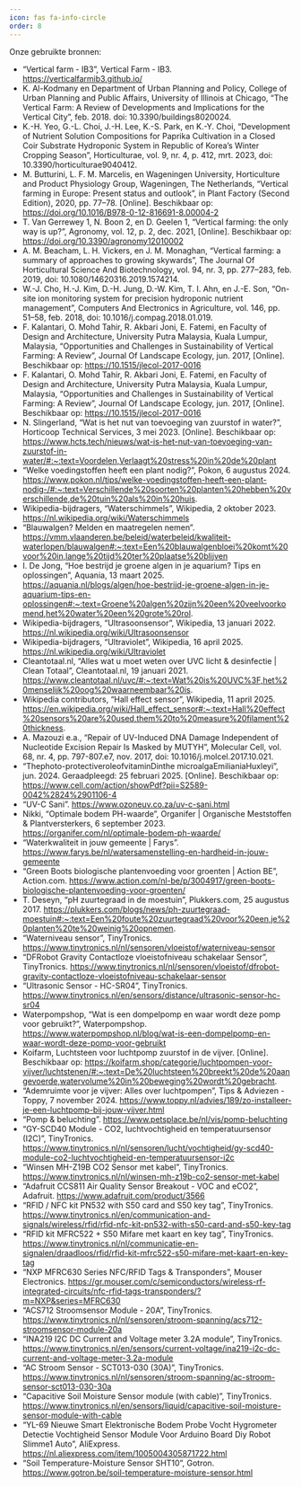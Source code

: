 ```yaml
---
icon: fas fa-info-circle
order: 8       
---
```


Onze gebruikte bronnen:
- “Vertical farm - IB3”, Vertical Farm - IB3. https://verticalfarmib3.github.io/
- K. Al-Kodmany en Department of Urban Planning and Policy, College of Urban Planning and Public Affairs, University of Illinois at Chicago, “The Vertical Farm: A Review of Developments and Implications for the Vertical City”, feb. 2018. doi: 10.3390/buildings8020024.
- K.-H. Yeo, G.-L. Choi, J.-H. Lee, K.-S. Park, en K.-Y. Choi, “Development of Nutrient Solution Compositions for Paprika Cultivation in a Closed Coir Substrate Hydroponic System in Republic of Korea’s Winter Cropping Season”, Horticulturae, vol. 9, nr. 4, p. 412, mrt. 2023, doi: 10.3390/horticulturae9040412.
- M. Butturini, L. F. M. Marcelis, en Wageningen University, Horticulture and Product Physiology Group, Wageningen, The Netherlands, “Vertical farming in Europe: Present status and outlook”, in Plant Factory (Second Edition), 2020, pp. 77–78. [Online]. Beschikbaar op: https://doi.org/10.1016/B978-0-12-816691-8.00004-2
- T. Van Gerrewey 1, N. Boon 2, en D. Geelen 1, “Vertical farming: the only way is up?”, Agronomy, vol. 12, p. 2, dec. 2021, [Online]. Beschikbaar op: https://doi.org/10.3390/agronomy12010002
- A. M. Beacham, L. H. Vickers, en J. M. Monaghan, “Vertical farming: a summary of approaches to growing skywards”, The Journal Of Horticultural Science And Biotechnology, vol. 94, nr. 3, pp. 277–283, feb. 2019, doi: 10.1080/14620316.2019.1574214.
- W.-J. Cho, H.-J. Kim, D.-H. Jung, D.-W. Kim, T. I. Ahn, en J.-E. Son, “On-site ion monitoring system for precision hydroponic nutrient management”, Computers And Electronics in Agriculture, vol. 146, pp. 51–58, feb. 2018, doi: 10.1016/j.compag.2018.01.019.
- F. Kalantari, O. Mohd Tahir, R. Akbari Joni, E. Fatemi, en Faculty of Design and Architecture, University Putra Malaysia, Kuala Lumpur, Malaysia, “Opportunities and Challenges in Sustainability of Vertical Farming: A Review”, Journal Of Landscape Ecology, jun. 2017, [Online]. Beschikbaar op: https://10.1515/jlecol-2017-0016
- F. Kalantari, O. Mohd Tahir, R. Akbari Joni, E. Fatemi, en Faculty of Design and Architecture, University Putra Malaysia, Kuala Lumpur, Malaysia, “Opportunities and Challenges in Sustainability of Vertical Farming: A Review”, Journal Of Landscape Ecology, jun. 2017, [Online]. Beschikbaar op: https://10.1515/jlecol-2017-0016
- N. Slingerland, “Wat is het nut van toevoeging van zuurstof in water?”, Horticoop Technical Services, 3 mei 2023. [Online]. Beschikbaar op: https://www.hcts.tech/nieuws/wat-is-het-nut-van-toevoeging-van-zuurstof-in-water/#:~:text=Voordelen,Verlaagt%20stress%20in%20de%20plant 
- “Welke voedingstoffen heeft een plant nodig?”, Pokon, 6 augustus 2024. https://www.pokon.nl/tips/welke-voedingstoffen-heeft-een-plant-nodig-/#:~:text=Verschillende%20soorten%20planten%20hebben%20verschillende,de%20tuin%20als%20in%20huis.
- Wikipedia-bijdragers, “Waterschimmels”, Wikipedia, 2 oktober 2023. https://nl.wikipedia.org/wiki/Waterschimmels
- “Blauwalgen? Melden en maatregelen nemen”. https://vmm.vlaanderen.be/beleid/waterbeleid/kwaliteit-waterlopen/blauwalgen#:~:text=Een%20blauwalgenbloei%20komt%20voor%20in,lange%20tijd%20ter%20plaatse%20blijven
- I. De Jong, “Hoe bestrijd je groene algen in je aquarium? Tips en oplossingen”, Aquania, 13 maart 2025. https://aquania.nl/blogs/algen/hoe-bestrijd-je-groene-algen-in-je-aquarium-tips-en-oplossingen#:~:text=Groene%20algen%20zijn%20een%20veelvoorkomend,het%20water%20een%20grote%20rol.
- Wikipedia-bijdragers, “Ultrasoonsensor”, Wikipedia, 13 januari 2022. https://nl.wikipedia.org/wiki/Ultrasoonsensor
- Wikipedia-bijdragers, “Ultraviolet”, Wikipedia, 16 april 2025. https://nl.wikipedia.org/wiki/Ultraviolet
- Cleantotaal.nl, “Alles wat u moet weten over UVC licht & desinfectie | Clean Totaal”, Cleantotaal.nl, 19 januari 2021. https://www.cleantotaal.nl/uvc/#:~:text=Wat%20is%20UVC%3F,het%20menselijk%20oog%20waarneembaar%20is.
- Wikipedia contributors, “Hall effect sensor”, Wikipedia, 11 april 2025. https://en.wikipedia.org/wiki/Hall_effect_sensor#:~:text=Hall%20effect%20sensors%20are%20used,them%20to%20measure%20filament%20thickness.
- A. Mazouzi e.a., “Repair of UV-Induced DNA Damage Independent of Nucleotide Excision Repair Is Masked by MUTYH”, Molecular Cell, vol. 68, nr. 4, pp. 797-807.e7, nov. 2017, doi: 10.1016/j.molcel.2017.10.021.
- “Thephoto-protectiveroleofvitaminDinthe microalgaEmilianiaHuxleyi”, jun. 2024. Geraadpleegd: 25 februari 2025. [Online]. Beschikbaar op: https://www.cell.com/action/showPdf?pii=S2589-0042%2824%2901106-4
- “UV-C Sani”. https://www.ozoneuv.co.za/uv-c-sani.html
- Nikki, “Optimale bodem PH-waarde”, Organifer | Organische Meststoffen & Plantversterkers, 6 september 2023. https://organifer.com/nl/optimale-bodem-ph-waarde/
- “Waterkwaliteit in jouw gemeente | Farys”. https://www.farys.be/nl/watersamenstelling-en-hardheid-in-jouw-gemeente
- “Green Boots biologische plantenvoeding voor groenten | Action BE”, Action.com. https://www.action.com/nl-be/p/3004917/green-boots-biologische-plantenvoeding-voor-groenten/
- T. Deseyn, “pH zuurtegraad in de moestuin”, Plukkers.com, 25 augustus 2017. https://plukkers.com/blogs/news/ph-zuurtegraad-moestuin#:~:text=Een%20foute%20zuurtegraad%20voor%20een,je%20planten%20te%20weinig%20opnemen.
- “Waterniveau sensor”, TinyTronics. https://www.tinytronics.nl/nl/sensoren/vloeistof/waterniveau-sensor
- “DFRobot Gravity Contactloze vloeistofniveau schakelaar Sensor”, TinyTronics. https://www.tinytronics.nl/nl/sensoren/vloeistof/dfrobot-gravity-contactloze-vloeistofniveau-schakelaar-sensor
- “Ultrasonic Sensor - HC-SR04”, TinyTronics. https://www.tinytronics.nl/en/sensors/distance/ultrasonic-sensor-hc-sr04
- Waterpompshop, “Wat is een dompelpomp en waar wordt deze pomp voor gebruikt?”, Waterpompshop. https://www.waterpompshop.nl/blog/wat-is-een-dompelpomp-en-waar-wordt-deze-pomp-voor-gebruikt
- Koifarm, Luchtsteen voor luchtpomp zuurstof in de vijver. [Online]. Beschikbaar op: https://koifarm.shop/categorie/luchtpompen-voor-vijver/luchtstenen/#:~:text=De%20luchtsteen%20breekt%20de%20aangevoerde,watervolume%20in%20beweging%20wordt%20gebracht.
- “Ademruimte voor je vijver: Alles over luchtpompen”, Tips & Adviezen - Toppy, 7 november 2024. https://www.toppy.nl/advies/189/zo-installeer-je-een-luchtpomp-bij-jouw-vijver.html
- “Pomp & beluchting”. https://www.petsplace.be/nl/vis/pomp-beluchting
- “GY-SCD40 Module - CO2, luchtvochtigheid en temperatuursensor (I2C)”, TinyTronics. https://www.tinytronics.nl/nl/sensoren/lucht/vochtigheid/gy-scd40-module-co2-luchtvochtigheid-en-temperatuursensor-i2c
- “Winsen MH-Z19B CO2 Sensor met kabel”, TinyTronics. https://www.tinytronics.nl/nl/winsen-mh-z19b-co2-sensor-met-kabel
- “Adafruit CCS811 Air Quality Sensor Breakout - VOC and eCO2”, Adafruit. https://www.adafruit.com/product/3566
- “RFID / NFC kit PN532 with S50 card and S50 key tag”, TinyTronics. https://www.tinytronics.nl/en/communication-and-signals/wireless/rfid/rfid-nfc-kit-pn532-with-s50-card-and-s50-key-tag
- “RFID kit MFRC522 + S50 Mifare met kaart en key tag”, TinyTronics. https://www.tinytronics.nl/nl/communicatie-en-signalen/draadloos/rfid/rfid-kit-mfrc522-s50-mifare-met-kaart-en-key-tag
- “NXP MFRC630 Series NFC/RFID Tags & Transponders”, Mouser Electronics. https://gr.mouser.com/c/semiconductors/wireless-rf-integrated-circuits/nfc-rfid-tags-transponders/?m=NXP&series=MFRC630
- “ACS712 Stroomsensor Module - 20A”, TinyTronics. https://www.tinytronics.nl/nl/sensoren/stroom-spanning/acs712-stroomsensor-module-20a
- “INA219 I2C DC Current and Voltage meter 3.2A module”, TinyTronics. https://www.tinytronics.nl/en/sensors/current-voltage/ina219-i2c-dc-current-and-voltage-meter-3.2a-module
- “AC Stroom Sensor - SCT013-030 (30A)”, TinyTronics. https://www.tinytronics.nl/nl/sensoren/stroom-spanning/ac-stroom-sensor-sct013-030-30a
- “Capacitive Soil Moisture Sensor module (with cable)”, TinyTronics. https://www.tinytronics.nl/en/sensors/liquid/capacitive-soil-moisture-sensor-module-with-cable
- “YL-69 Nieuwe Smart Elektronische Bodem Probe Vocht Hygrometer Detectie Vochtigheid Sensor Module Voor Arduino Board Diy Robot Slimme1 Auto”, AliExpress. https://nl.aliexpress.com/item/1005004305871722.html   
- “Soil Temperature-Moisture Sensor SHT10”, Gotron. https://www.gotron.be/soil-temperature-moisture-sensor.html
